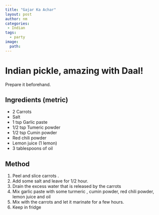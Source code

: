 ```yaml
---
title: "Gajar Ka Achar"
layout: post
author: nm
categories:
 - Indian
tags:
  - party
image: 
  path:
---
```

# Indian pickle, amazing with Daal!

Prepare it beforehand. 

## Ingredients (metric)

- 2 Carrots
- Salt
- 1 tsp Garlic paste
- 1/2 tsp Tumeric powder
- 1/2 tsp Cumin powder
- Red chili powder
- Lemon juice (1 lemon)
- 3 tablespoons of oil 


## Method

1. Peel and slice carrots .
2. Add some salt and leave for 1/2 hour. 
3. Drain the excess water that is released by the carrots
4. Mix garlic paste with some turmeric ,  cumin powder, red chili powder, lemon juice and oil
5. Mix with the carrots and let it marinate for a few hours.
6. Keep in fridge




